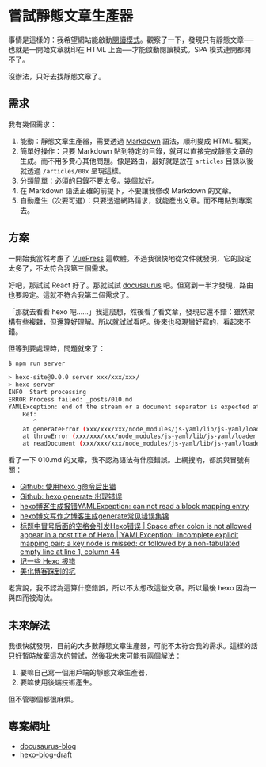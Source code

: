 # 嘗試靜態文章生產器

事情是這樣的：我希望網站能啟動[閱讀模式](https://support.mozilla.org/en-US/kb/firefox-reader-view-clutter-free-web-pages)。觀察了一下，發現只有靜態文章──也就是一開始文章就印在 HTML 上面──才能啟動閱讀模式。SPA 模式連開都開不了。

沒辦法，只好去找靜態文章了。

## 需求

我有幾個需求：

1. 能動：靜態文章生產器，需要透過 [Markdown](https://github.com/adam-p/markdown-here/wiki/Markdown-Cheatsheet) 語法，順利變成 HTML 檔案。
2. 簡單好操作：只要 Markdown 貼到特定的目錄，就可以直接完成靜態文章的生成。而不用多費心其他問題。像是路由，最好就是放在 `articles` 目錄以後就透過 `/articles/00x` 呈現這樣。
3. 分類簡單：必須的目錄不要太多。幾個就好。
4. 在 Markdown 語法正確的前提下，不要讓我修改 Markdown 的文章。
5. 自動產生（次要可選）：只要透過網路請求，就能產出文章。而不用貼到專案去。

## 方案

一開始我當然考慮了 [VuePress](https://vuepress.vuejs.org) 這軟體。不過我很快地從文件就發現，它的設定太多了，不太符合我第三個需求。

好吧，那試試 React 好了。那就試試 [docusaurus](https://docusaurus.io) 吧。但寫到一半才發現，路由也要設定。這就不符合我第二個需求了。

「那就去看看 hexo 吧……」我這麼想，然後看了看文章，發現它還不錯：雖然架構有些複雜，但還算好理解。所以就試試看吧。後來也發現蠻好寫的，看起來不錯。

但等到要處理時，問題就來了：

```bash
$ npm run server

> hexo-site@0.0.0 server xxx/xxx/xxx/
> hexo server
INFO  Start processing
ERROR Process failed: _posts/010.md
YAMLException: end of the stream or a document separator is expected at line 9, column 4:
    Ref:
       ^
    at generateError (xxx/xxx/xxx/node_modules/js-yaml/lib/js-yaml/loader.js:167:10)
    at throwError (xxx/xxx/xxx/node_modules/js-yaml/lib/js-yaml/loader.js:173:9)
    at readDocument (xxx/xxx/xxx/node_modules/js-yaml/lib/js-yaml/loader.js:1545:5)
```

看了一下 010.md 的文章，我不認為語法有什麼錯誤。上網搜吶，都說與冒號有關：

* [Github: 使用hexo g命令后出错](https://github.com/hexojs/hexo/issues/2386)
* [Github: hexo generate 出现错误](https://github.com/hexojs/hexo/issues/1192)
* [hexo博客生成报错YAMLException: can not read a block mapping entry](https://blog.csdn.net/Aoman_Hao/article/details/105036108)
* [hexo博文写作之博客生成generate常见错误集锦](https://blog.csdn.net/yongf2014/article/details/50016783)
* [标题中冒号后面的空格会引发Hexo错误 | Space after colon is not allowed appear in a post title of Hexo | YAMLException: incomplete explicit mapping pair; a key node is missed; or followed by a non-tabulated empty line at line 1, column 44](https://pengzhenghao.github.io/blog/2018/03/19/20180319bug2/)
* [记一些 Hexo 报错](https://blog.endureblaze.cn/posts/b36c6159/#YAMLException-can-not-read-a-block-mapping-entry-a-multiline-key-may-not-be-an-implicit-key-at-line-6-column-1)
* [美化博客踩到的坑](https://zhuanlan.zhihu.com/p/138287672)

老實說，我不認為這算什麼錯誤，所以不太想改這些文章。所以最後 hexo 因為一與四而被淘汰。

## 未來解法

我很快就發現，目前的大多數靜態文章生產器，可能不太符合我的需求。這樣的話只好暫時放棄這次的嘗試，然後我未來可能有兩個解法：

1. 要嘛自己寫一個用戶端的靜態文章生產器，
2. 要嘛使用後端技術產生。

但不管哪個都很麻煩。

## 專案網址

* [docusaurus-blog](https://github.com/iigmir/docusaurus-blog)
* [hexo-blog-draft](https://github.com/iigmir/hexo-blog-draft)
